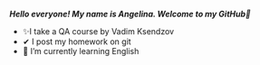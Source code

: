 ***Hello everyone! My name is Angelina. Welcome to my GitHub👋***
+ ✨I take a QA course by Vadim Ksendzov
+ ✔ I post my homework on git
+ 🌱 I’m currently learning English
